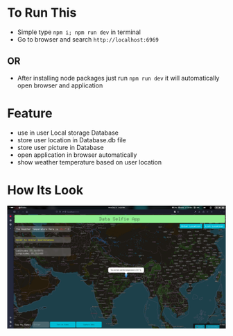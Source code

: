 # To Run This
- Simple type `npm i; npm run dev` in terminal 
- Go to browser and search `http://localhost:6969`

## OR 
- After installing node packages just run `npm run dev` it will automatically open browser and application

# Feature
- use in user Local storage Database
- store user location in Database.db file
- store user picture in Database
- open application in browser automatically
- show weather temperature based on user location

# How Its Look
<kbd><img src="./assets/Screenshot From 2024-12-03 19-19-27.png"><kbd>
